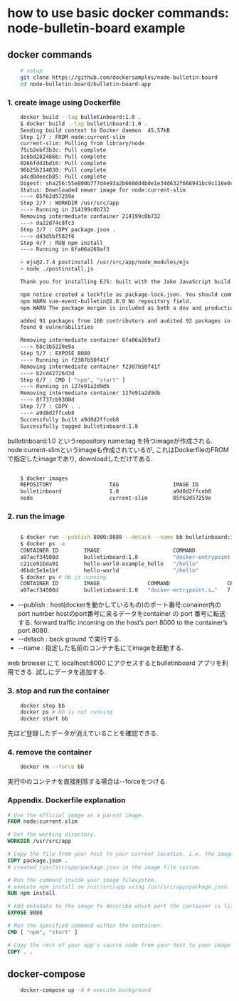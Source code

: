 # how to use basic docker commands: node-bulletin-board example

## docker commands

``` bash
    # setup
    git clone https://github.com/dockersamples/node-bulletin-board
    cd node-bulletin-board/bulletin-board-app
```

### 1. create image using Dockerfile

``` bash
    docker build --tag bulletinboard:1.0 .
    $ docker build --tag bulletinboard:1.0 .
    Sending build context to Docker daemon  45.57kB
    Step 1/7 : FROM node:current-slim
    current-slim: Pulling from library/node
    75cb2ebf3b3c: Pull complete 
    1c6bd282486b: Pull complete 
    0266fdd2bd16: Pull complete 
    96b25b214830: Pull complete 
    a4cd0deecb85: Pull complete 
    Digest: sha256:55e800b777d4e93a2b660dd4bde1e34d632f668941bc9c116e0ca7857c2ae6c9
    Status: Downloaded newer image for node:current-slim
    ---> 05f62d57259e
    Step 2/7 : WORKDIR /usr/src/app
    ---> Running in 214199c0b732
    Removing intermediate container 214199c0b732
    ---> da22d74c8fc3
    Step 3/7 : COPY package.json .
    ---> d43d5bf582f6
    Step 4/7 : RUN npm install
    ---> Running in 6fa06a269af3

    > ejs@2.7.4 postinstall /usr/src/app/node_modules/ejs
    > node ./postinstall.js

    Thank you for installing EJS: built with the Jake JavaScript build tool (https://jakejs.com/)

    npm notice created a lockfile as package-lock.json. You should commit this file.
    npm WARN vue-event-bulletin@1.0.0 No repository field.
    npm WARN The package morgan is included as both a dev and production dependency.

    added 91 packages from 168 contributors and audited 92 packages in 10.959s
    found 0 vulnerabilities

    Removing intermediate container 6fa06a269af3
    ---> b8c3b5220e9a
    Step 5/7 : EXPOSE 8080
    ---> Running in f2307b50f41f
    Removing intermediate container f2307b50f41f
    ---> b2cd42726d3d
    Step 6/7 : CMD [ "npm", "start" ]
    ---> Running in 127e91a2d9db
    Removing intermediate container 127e91a2d9db
    ---> 8f737cb9308d
    Step 7/7 : COPY . .
    ---> a9d8d2ffceb8
    Successfully built a9d8d2ffceb8
    Successfully tagged bulletinboard:1.0
```

bulletinboard:1.0 というrepository name:tag を持つimageが作成される.
node:current-slimというimageも作成されているが, これはDockerfileのFROMで指定したimageであり, 
downloadしただけである.

``` bash

    $ docker images
    REPOSITORY                  TAG                 IMAGE ID            CREATED              SIZE
    bulletinboard               1.0                 a9d8d2ffceb8        About a minute ago   183MB
    node                        current-slim        05f62d57259e        32 hours ago         167MB

```

### 2. run the image

``` bash

    $ docker run --publish 8000:8080 --detach --name bb bulletinboard:1.0
    $ docker ps -a
    CONTAINER ID        IMAGE                       COMMAND                  CREATED             STATUS                      PORTS                    NAMES
    a97acf34508d        bulletinboard:1.0           "docker-entrypoint.s…"   7 minutes ago       Up 7 minutes                0.0.0.0:8000->8080/tcp   bb
    c21ce91bda91        hello-world-example_hello   "/hello"                 26 minutes ago      Exited (0) 25 minutes ago                            hello-world-example_hello_1
    d6bdc5e1e1bf        hello-world                 "/hello"                 28 minutes ago      Exited (0) 27 minutes ago                            adoring_jones
    $ docker ps # bb is running
    CONTAINER ID        IMAGE               COMMAND                  CREATED             STATUS              PORTS                    NAMES
    a97acf34508d        bulletinboard:1.0   "docker-entrypoint.s…"   7 minutes ago       Up 7 minutes        0.0.0.0:8000->8080/tcp   bb

```

- --publish : host(dockerを動かしているもの)のポート番号:conainer内のport number hostのport番号に来るデータをcontainer の port 番号に転送する. forward traffic incoming on the host’s port 8000 to the container’s port 8080.
- --detach : back ground で実行する.
- --name : 指定した名前のコンテナ名にてimageを起動する.

web browser にて localhost:8000 にアクセスするとbulletinboard アプリを利用できる.
試しにデータを追加する.

### 3. stop and run the container 

``` bash
    docker stop bb
    docker ps # bb is not running
    docker start bb
```

先ほど登録したデータが消えていることを確認できる.

### 4. remove the container

``` bash
    docker rm --force bb
```

実行中のコンテナを直接削除する場合は--forceをつける.

### Appendix. Dockerfile explanation

``` Dockerfile
# Use the official image as a parent image.
FROM node:current-slim

# Set the working directory.
WORKDIR /usr/src/app

# Copy the file from your host to your current location, i.e. the image file system's /usr/src/app
COPY package.json .
# created /usr/src/app/package.json in the image file system.

# Run the command inside your image filesystem.
# execute npm install on /usr/src/app using /usr/src/app/package.json.
RUN npm install

# Add metadata to the image to describe which port the container is listening on at runtime.
EXPOSE 8080

# Run the specified command within the container.
CMD [ "npm", "start" ]

# Copy the rest of your app's source code from your host to your image filesystem.
COPY . .
```

## docker-compose

``` bash
    docker-compose up -d # execute background
```
